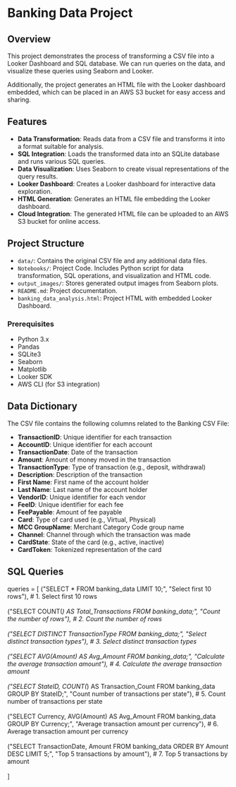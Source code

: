 # Banking Data Project

## Overview

This project demonstrates the process of transforming a CSV file into a Looker Dashboard and SQL database. We can run queries on the data, and visualize these queries using Seaborn and Looker.

Additionally, the project generates an HTML file with the Looker dashboard embedded, which can be placed in an AWS S3 bucket for easy access and sharing.

## Features

- **Data Transformation**: Reads data from a CSV file and transforms it into a format suitable for analysis.
- **SQL Integration**: Loads the transformed data into an SQLite database and runs various SQL queries.
- **Data Visualization**: Uses Seaborn to create visual representations of the query results.
- **Looker Dashboard**: Creates a Looker dashboard for interactive data exploration.
- **HTML Generation**: Generates an HTML file embedding the Looker dashboard.
- **Cloud Integration**: The generated HTML file can be uploaded to an AWS S3 bucket for online access.

## Project Structure

- `data/`: Contains the original CSV file and any additional data files.
- `Notebooks/`: Project Code. Includes Python script for data transformation, SQL operations, and visualization and HTML code.  
- `output_images/`: Stores generated output images from Seaborn plots.
- `README.md`: Project documentation.
- `banking_data_analysis.html`: Project HTML with embedded Looker Dashboard.

### Prerequisites

- Python 3.x
- Pandas
- SQLite3
- Seaborn
- Matplotlib
- Looker SDK
- AWS CLI (for S3 integration)



## Data Dictionary

The CSV file contains the following columns related to the Banking CSV File:

- **TransactionID**: Unique identifier for each transaction
- **AccountID**: Unique identifier for each account
- **TransactionDate**: Date of the transaction
- **Amount**: Amount of money moved in the transaction
- **TransactionType**: Type of transaction (e.g., deposit, withdrawal)
- **Description**: Description of the transaction
- **First Name**: First name of the account holder
- **Last Name**: Last name of the account holder
- **VendorID**: Unique identifier for each vendor
- **FeeID**: Unique identifier for each fee
- **FeePayable**: Amount of fee payable
- **Card**: Type of card used (e.g., Virtual, Physical)
- **MCC GroupName**: Merchant Category Code group name
- **Channel**: Channel through which the transaction was made
- **CardState**: State of the card (e.g., active, inactive)
- **CardToken**: Tokenized representation of the card

## SQL Queries 

queries = [
    ("SELECT * FROM banking_data LIMIT 10;", "Select first 10 rows"),  # 1. Select first 10 rows <br><br>
    ("SELECT COUNT(*) AS Total_Transactions FROM banking_data;", "Count the number of rows"),  # 2. Count the number of rows <br><br>
    ("SELECT DISTINCT TransactionType FROM banking_data;", "Select distinct transaction types"),  # 3. Select distinct transaction types <br><br>
    ("SELECT AVG(Amount) AS Avg_Amount FROM banking_data;", "Calculate the average transaction amount"),  # 4. Calculate the average transaction amount <br><br>
    ("SELECT StateID, COUNT(*) AS Transaction_Count FROM banking_data GROUP BY StateID;", "Count number of transactions per state"),  # 5. Count number of transactions per state <br><br>
    ("SELECT Currency, AVG(Amount) AS Avg_Amount FROM banking_data GROUP BY Currency;", "Average transaction amount per currency"),  # 6. Average transaction amount per currency <br><br>
    ("SELECT TransactionDate, Amount FROM banking_data ORDER BY Amount DESC LIMIT 5;", "Top 5 transactions by amount"),  # 7. Top 5 transactions by amount <br><br>
]


